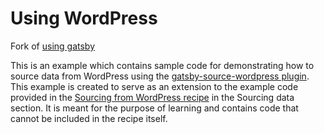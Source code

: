 # Using WordPress

Fork of [using gatsby](https://github.com/gatsbyjs/gatsby/tree/master/examples/using-wordpress)

This is an example which contains sample code for demonstrating how to source data from WordPress using the [gatsby-source-wordpress plugin](https://www.gatsbyjs.org/packages/gatsby-source-wordpress/). This example is created to serve as an extension to the example code provided in the [Sourcing from WordPress recipe](https://www.gatsbyjs.org/docs/recipes/sourcing-data#sourcing-from-wordpress) in the Sourcing data section. It is meant for the purpose of learning and contains code that cannot be included in the recipe itself.

